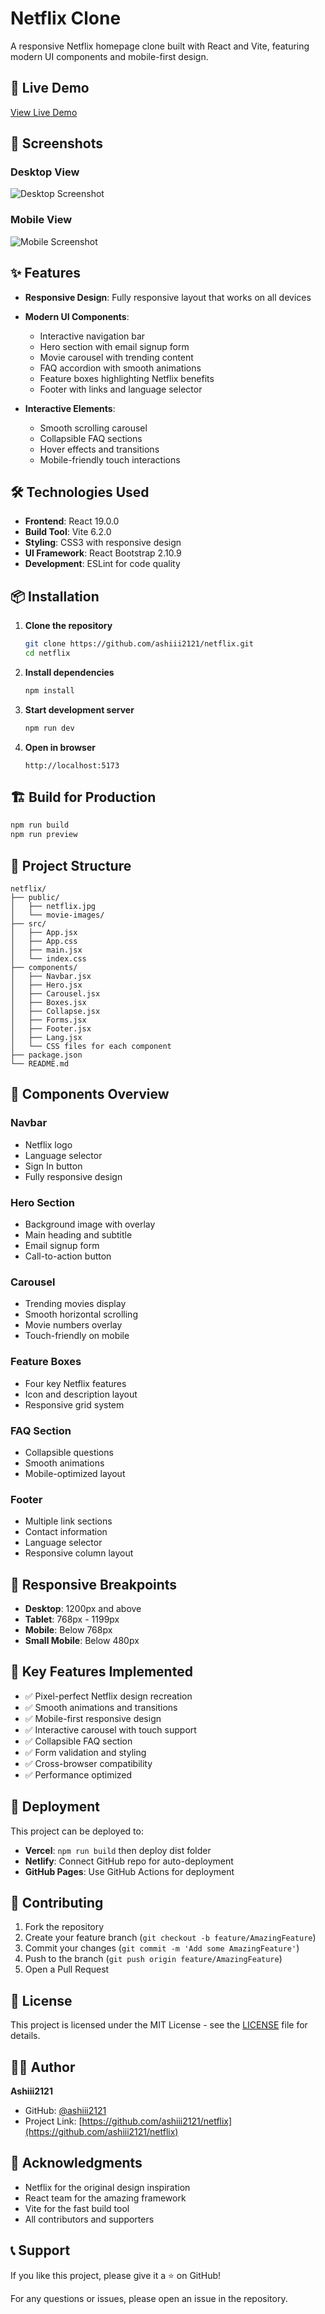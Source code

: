 # Netflix Clone

A responsive Netflix homepage clone built with React and Vite, featuring modern UI components and mobile-first design.

## 🚀 Live Demo

[View Live Demo](https://ashiii2121.github.io/netflix)

## 📸 Screenshots

### Desktop View
![Desktop Screenshot](./screenshots/desktop.png)

### Mobile View
![Mobile Screenshot](./screenshots/mobile.png)

## ✨ Features

- **Responsive Design**: Fully responsive layout that works on all devices
- **Modern UI Components**:
  - Interactive navigation bar
  - Hero section with email signup form
  - Movie carousel with trending content
  - FAQ accordion with smooth animations
  - Feature boxes highlighting Netflix benefits
  - Footer with links and language selector

- **Interactive Elements**:
  - Smooth scrolling carousel
  - Collapsible FAQ sections
  - Hover effects and transitions
  - Mobile-friendly touch interactions

## 🛠️ Technologies Used

- **Frontend**: React 19.0.0
- **Build Tool**: Vite 6.2.0
- **Styling**: CSS3 with responsive design
- **UI Framework**: React Bootstrap 2.10.9
- **Development**: ESLint for code quality

## 📦 Installation

1. **Clone the repository**
   ```bash
   git clone https://github.com/ashiii2121/netflix.git
   cd netflix
   ```

2. **Install dependencies**
   ```bash
   npm install
   ```

3. **Start development server**
   ```bash
   npm run dev
   ```

4. **Open in browser**
   ```
   http://localhost:5173
   ```

## 🏗️ Build for Production

```bash
npm run build
npm run preview
```

## 📁 Project Structure

```
netflix/
├── public/
│   ├── netflix.jpg
│   └── movie-images/
├── src/
│   ├── App.jsx
│   ├── App.css
│   ├── main.jsx
│   └── index.css
├── components/
│   ├── Navbar.jsx
│   ├── Hero.jsx
│   ├── Carousel.jsx
│   ├── Boxes.jsx
│   ├── Collapse.jsx
│   ├── Forms.jsx
│   ├── Footer.jsx
│   ├── Lang.jsx
│   └── CSS files for each component
├── package.json
└── README.md
```

## 🎨 Components Overview

### Navbar
- Netflix logo
- Language selector
- Sign In button
- Fully responsive design

### Hero Section
- Background image with overlay
- Main heading and subtitle
- Email signup form
- Call-to-action button

### Carousel
- Trending movies display
- Smooth horizontal scrolling
- Movie numbers overlay
- Touch-friendly on mobile

### Feature Boxes
- Four key Netflix features
- Icon and description layout
- Responsive grid system

### FAQ Section
- Collapsible questions
- Smooth animations
- Mobile-optimized layout

### Footer
- Multiple link sections
- Contact information
- Language selector
- Responsive column layout

## 📱 Responsive Breakpoints

- **Desktop**: 1200px and above
- **Tablet**: 768px - 1199px
- **Mobile**: Below 768px
- **Small Mobile**: Below 480px

## 🎯 Key Features Implemented

- ✅ Pixel-perfect Netflix design recreation
- ✅ Smooth animations and transitions
- ✅ Mobile-first responsive design
- ✅ Interactive carousel with touch support
- ✅ Collapsible FAQ section
- ✅ Form validation and styling
- ✅ Cross-browser compatibility
- ✅ Performance optimized

## 🚀 Deployment

This project can be deployed to:

- **Vercel**: `npm run build` then deploy dist folder
- **Netlify**: Connect GitHub repo for auto-deployment
- **GitHub Pages**: Use GitHub Actions for deployment

## 🤝 Contributing

1. Fork the repository
2. Create your feature branch (`git checkout -b feature/AmazingFeature`)
3. Commit your changes (`git commit -m 'Add some AmazingFeature'`)
4. Push to the branch (`git push origin feature/AmazingFeature`)
5. Open a Pull Request

## 📄 License

This project is licensed under the MIT License - see the [LICENSE](LICENSE) file for details.

## 👨‍💻 Author

**Ashiii2121**
- GitHub: [@ashiii2121](https://github.com/ashiii2121)
- Project Link: [https://github.com/ashiii2121/netflix](https://github.com/ashiii2121/netflix)

## 🙏 Acknowledgments

- Netflix for the original design inspiration
- React team for the amazing framework
- Vite for the fast build tool
- All contributors and supporters

## 📞 Support

If you like this project, please give it a ⭐ on GitHub!

For any questions or issues, please open an issue in the repository.

